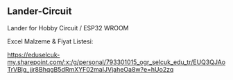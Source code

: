 Lander-Circuit
---------------------------------------
Lander for Hobby Circuit / ESP32 WROOM

Excel Malzeme & Fiyat Listesi:

https://eduselcuk-my.sharepoint.com/:x:/g/personal/793301015_ogr_selcuk_edu_tr/EUQ3QJAoTrVBlg_jjr8BhqgB5dRmXYF02maIJVjaheOa8w?e=hUo2zq

